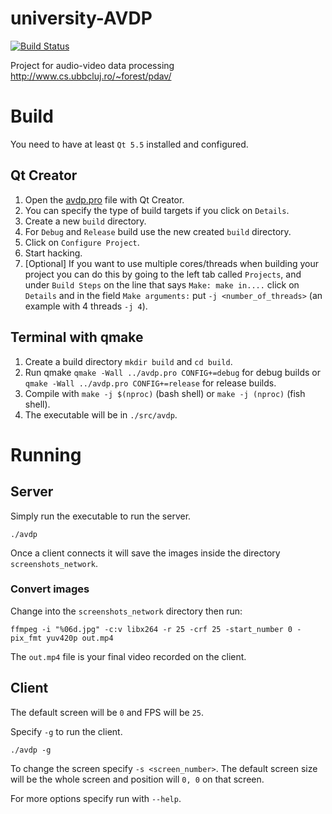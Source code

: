 # university-AVDP
[![Build Status](https://travis-ci.org/leyyin/university-AVDP.svg?branch=master)](https://travis-ci.org/leyyin/university-AVDP)

Project for audio-video data processing http://www.cs.ubbcluj.ro/~forest/pdav/

# Build
You need to have at least `Qt 5.5` installed and configured.

## Qt Creator
1. Open the [avdp.pro](avdp.pro) file with Qt Creator.
2. You can specify the type of build targets if you click on `Details`.
3. Create a new `build` directory.
4. For `Debug` and `Release` build use the new created `build` directory.
5. Click on `Configure Project`.
6. Start hacking.
7. [Optional] If you want to use multiple cores/threads when building your project you can do this by going to the left tab called `Projects`, and under `Build Steps` on the line that says `Make: make in....` click on `Details` and in the field `Make arguments:` put `-j <number_of_threads>` (an example with 4 threads `-j 4`).

## Terminal with qmake
1. Create a build directory `mkdir build` and `cd build`.
2. Run qmake `qmake -Wall ../avdp.pro CONFIG+=debug` for debug builds or `qmake -Wall ../avdp.pro CONFIG+=release` for release builds.
3. Compile with `make -j $(nproc)` (bash shell) or `make -j (nproc)` (fish shell).
4. The executable will be in `./src/avdp`.

# Running

## Server
Simply run the executable to run the server.
```
./avdp
```

Once a client connects it will save the images inside the directory `screenshots_network`.

### Convert images
Change into the `screenshots_network` directory then run:
```
ffmpeg -i "%06d.jpg" -c:v libx264 -r 25 -crf 25 -start_number 0 -pix_fmt yuv420p out.mp4
```

The `out.mp4` file is your final video recorded on the client.

## Client
The default screen will be `0` and FPS will be `25`.

Specify `-g` to run the client.
```
./avdp -g
```

To change the screen specify `-s <screen_number>`.
The default screen size will be the whole screen and position will `0, 0` on that screen.

For more options specify run with `--help`.
